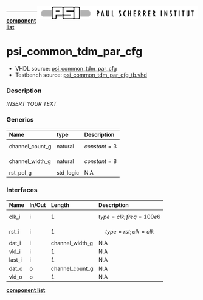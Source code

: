 <img align="right" src="../psi_logo.png">

***

[**component list**](../README.md)

# psi_common_tdm_par_cfg
 - VHDL source: [psi_common_tdm_par_cfg](../../hdl/psi_common_tdm_par_cfg.vhd)
 - Testbench source: [psi_common_tdm_par_cfg_tb.vhd](../../testbench/psi_common_tdm_par_cfg_tb/psi_common_tdm_par_cfg_tb.vhd)

### Description
*INSERT YOUR TEXT*

### Generics
| Name            | type      | Description      |
|:----------------|:----------|:-----------------|
| channel_count_g | natural   | $$ constant=3 $$ |
| channel_width_g | natural   | $$ constant=8 $$ |
| rst_pol_g       | std_logic | N.A              |

### Interfaces
| Name   | In/Out   | Length          | Description                |
|:-------|:---------|:----------------|:---------------------------|
| clk_i  | i        | 1               | $$ type=clk; freq=100e6 $$ |
| rst_i  | i        | 1               | $$ type=rst; clk=clk $$    |
| dat_i  | i        | channel_width_g | N.A                        |
| vld_i  | i        | 1               | N.A                        |
| last_i | i        | 1               | N.A                        |
| dat_o  | o        | channel_count_g | N.A                        |
| vld_o  | o        | 1               | N.A                        |


[**component list**](../README.md)
